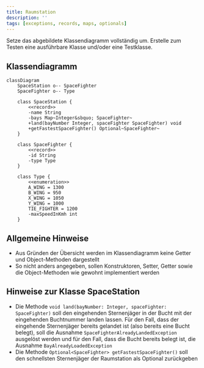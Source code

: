 ```yaml
---
title: Raumstation
description: ''
tags: [exceptions, records, maps, optionals]
---
```


Setze das abgebildete Klassendiagramm vollständig um. Erstelle zum Testen eine
ausführbare Klasse und/oder eine Testklasse.

## Klassendiagramm

```mermaid
classDiagram
    SpaceStation o-- SpaceFighter
    SpaceFighter o-- Type

    class SpaceStation {
        <<record>>
        -name String
        -bays Map~Integer&sbquo; SpaceFighter~
        +land(bayNumber Integer, spaceFighter SpaceFighter) void
        +getFastestSpaceFighter() Optional~SpaceFighter~
    }

    class SpaceFighter {
        <<record>>
        -id String
        -type Type
    }

    class Type {
        <<enumeration>>
        A_WING = 1300
        B_WING = 950
        X_WING = 1050
        Y_WING = 1000
        TIE_FIGHTER = 1200
        -maxSpeedInKmh int
    }
```

## Allgemeine Hinweise

- Aus Gründen der Übersicht werden im Klassendiagramm keine Getter und
  Object-Methoden dargestellt
- So nicht anders angegeben, sollen Konstruktoren, Setter, Getter sowie die
  Object-Methoden wie gewohnt implementiert werden

## Hinweise zur Klasse SpaceStation

- Die Methode `void land(bayNumber: Integer, spaceFighter: SpaceFighter)` soll
  den eingehenden Sternenjäger in der Bucht mit der eingehenden Buchtnummer
  landen lassen. Für den Fall, dass der eingehende Sternenjäger bereits gelandet
  ist (also bereits eine Bucht belegt), soll die Ausnahme
  `SpaceFighterAlreadyLandedException` ausgelöst werden und für den Fall, dass
  die Bucht bereits belegt ist, die Ausnahme `BayAlreadyLoadedException`
- Die Methode `Optional<SpaceFighter> getFastestSpaceFighter()` soll den
  schnellsten Sternenjäger der Raumstation als Optional zurückgeben
